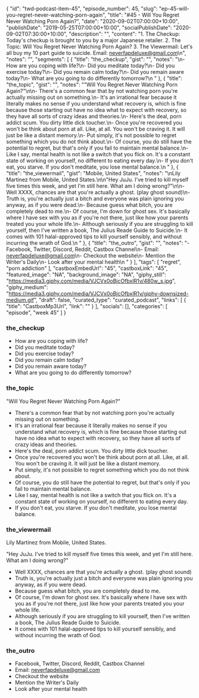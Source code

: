 {
	"id": "twd-podcast-item-45",
	"episode_number": 45,
	"slug": "ep-45-will-you-regret-never-watching-porn-again",
	"title": "#45 - Will You Regret Never Watching Porn Again?",
	"date": "2020-09-02T07:00:00+10:00",
	"publishDate": "2019-05-25T07:00:00+10:00",
	"socialPublishDate": "2020-09-02T07:30:00+10:00",
	"description": "",
	"content": "1. The Checkup: Today's checkup is brought to you by a major Japanese retailer. 2. The Topic: Will You Regret Never Watching Porn Again? 3. The Viewermail: Let's all buy my 10 part guide to suicide. Email: neverfapdeluxe@gmail.com\n",
	"notes": "",
	"segments": [
		{
			"title": "the_checkup",
			"gist": "",
			"notes": "\n- How are you coping with life?\n- Did you meditate today?\n- Did you exercise today?\n- Did you remain calm today?\n- Did you remain aware today?\n- What are you going to do differently tomorrow?\n      "
		},
		{
			"title": "the_topic",
			"gist": "",
			"notes": "\"Will You Regret Never Watching Porn Again?\"\n\n- There's a common fear that by not watching porn you're actually missing out on something.\n- It's an irrational fear because it literally makes no sense if you understand what recovery is, which is fine because those starting out have no idea what to expect with recovery, so they have all sorts of crazy ideas and theories.\n- Here's the deal, porn addict scum. You dirty little dick toucher.\n- Once you're recovered you won't be think about porn at all. Like, at all. You won't be craving it. It will just be like a distant memory.\n- Put simply, it's not possible to regret something which you do not think about.\n- Of course, you do still have the potential to regret, but that's only if you fail to maintain mental balance.\n- Like I say, mental health is not like a switch that you flick on. It's a constant state of working on yourself, no different to eating every day.\n- If you don't eat, you starve. If you don't meditate, you lose mental balance.\n      "
		},
		{
			"title": "the_viewermail",
			"gist": "Mobile, United States",
			"notes": "\nLily Martinez from Mobile, United States.\n\n\"Hey JuJu. I've tried to kill myself five times this week, and yet I'm still here. What am I doing wrong?\"\n\n- Well XXXX, chances are that you're actually a ghost. (play ghost sound)\n- Truth is, you're actually just a bitch and everyone was plain ignoring you anyway, as if you were dead.\n- Because guess what bitch, you are completely dead to me.\n- Of course, I'm down for ghost sex. It's basically where I have sex with you as if you're not there, just like how your parents treated you your whole life.\n- Although seriously if you are struggling to kill yourself, then I've written a book, The Julius Reade Guide to Suicide.\n- It comes with 101 halal-approved tips to kill yourself sensibly, and without incurring the wrath of God.\n      "
		},
		{
			"title": "the_outro",
			"gist": "",
			"notes": "- Facebook, Twitter, Discord, Reddit, Castbox Channel\n- Email: neverfapdeluxe@gmail.com\n- Checkout the website\n- Mention the Writer's Daily\n- Look after your mental health\n      "
		}
	],
	"tags": [
		"regret",
		"porn addiction"
	],
	"castboxEmbedUrl": "45",
	"castboxLink": "45",
	"featured_image": "NA",
	"background_image": "NA",
	"giphy_still": "https://media3.giphy.com/media/VJCVx0oBjcOfbxlR1v/480w_s.jpg",
	"giphy_medium": "https://media3.giphy.com/media/VJCVx0oBjcOfbxlR1v/giphy-downsized-medium.gif",
	"draft": false,
	"curated_type": "curated_podcast",
	"links": [
		{
			"title": "CastboxMp3Url",
			"link": ""
		}
	],
	"socials": [],
	"categories": [
		"episode",
		"week 45"
	]
}

### the_checkup


- How are you coping with life?
- Did you meditate today?
- Did you exercise today?
- Did you remain calm today?
- Did you remain aware today?
- What are you going to do differently tomorrow?
      
### the_topic

"Will You Regret Never Watching Porn Again?"

- There's a common fear that by not watching porn you're actually missing out on something.
- It's an irrational fear because it literally makes no sense if you understand what recovery is, which is fine because those starting out have no idea what to expect with recovery, so they have all sorts of crazy ideas and theories.
- Here's the deal, porn addict scum. You dirty little dick toucher.
- Once you're recovered you won't be think about porn at all. Like, at all. You won't be craving it. It will just be like a distant memory.
- Put simply, it's not possible to regret something which you do not think about.
- Of course, you do still have the potential to regret, but that's only if you fail to maintain mental balance.
- Like I say, mental health is not like a switch that you flick on. It's a constant state of working on yourself, no different to eating every day.
- If you don't eat, you starve. If you don't meditate, you lose mental balance.
      
### the_viewermail


Lily Martinez from Mobile, United States.

"Hey JuJu. I've tried to kill myself five times this week, and yet I'm still here. What am I doing wrong?"

- Well XXXX, chances are that you're actually a ghost. (play ghost sound)
- Truth is, you're actually just a bitch and everyone was plain ignoring you anyway, as if you were dead.
- Because guess what bitch, you are completely dead to me.
- Of course, I'm down for ghost sex. It's basically where I have sex with you as if you're not there, just like how your parents treated you your whole life.
- Although seriously if you are struggling to kill yourself, then I've written a book, The Julius Reade Guide to Suicide.
- It comes with 101 halal-approved tips to kill yourself sensibly, and without incurring the wrath of God.
      
### the_outro

- Facebook, Twitter, Discord, Reddit, Castbox Channel
- Email: neverfapdeluxe@gmail.com
- Checkout the website
- Mention the Writer's Daily
- Look after your mental health
      
